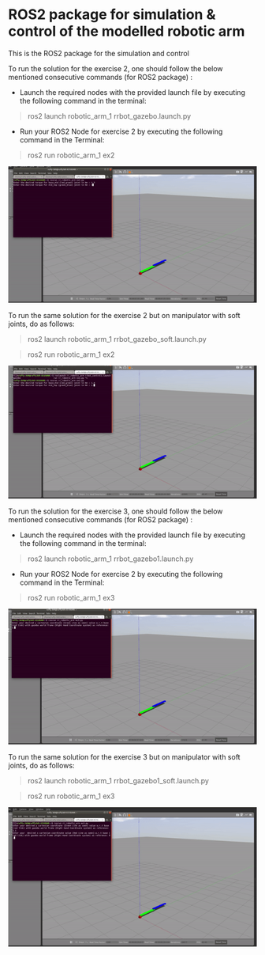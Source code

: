 # ROS2 package for simulation & control of the modelled robotic arm
This is the ROS2 package for the simulation and control

To run the solution for the exercise 2, one should follow the below mentioned consecutive commands (for
ROS2 package) :

- Launch the required nodes with the provided launch file by executing the following command in the
terminal:
> ros2 launch robotic_arm_1 rrbot_gazebo.launch.py
- Run your ROS2 Node for exercise 2 by executing the following command in the
Terminal:
> ros2 run robotic_arm_1 ex2

![](https://github.com/RUFFY-369/Technical_assignment_TUD_internship/blob/main/imgs/ex2_normal.gif)

To run the same solution for the exercise 2 but on manipulator with soft joints, do as follows:

> ros2 launch robotic_arm_1 rrbot_gazebo_soft.launch.py

> ros2 run robotic_arm_1 ex2

![](https://github.com/RUFFY-369/Technical_assignment_TUD_internship/blob/main/imgs/ex2_soft.gif)



To run the solution for the exercise 3, one should follow the below mentioned consecutive commands (for
ROS2 package) :
- Launch the required nodes with the provided launch file by executing the following command in the
terminal:
> ros2 launch robotic_arm_1 rrbot_gazebo1.launch.py
- Run your ROS2 Node for exercise 2 by executing the following command in the
Terminal:
> ros2 run robotic_arm_1 ex3

![](https://github.com/RUFFY-369/Technical_assignment_TUD_internship/blob/main/imgs/ex3_normal.gif)

To run the same solution for the exercise 3 but on manipulator with soft joints, do as follows:

> ros2 launch robotic_arm_1 rrbot_gazebo1_soft.launch.py

> ros2 run robotic_arm_1 ex3

![](https://github.com/RUFFY-369/Technical_assignment_TUD_internship/blob/main/imgs/ex3_soft.gif)